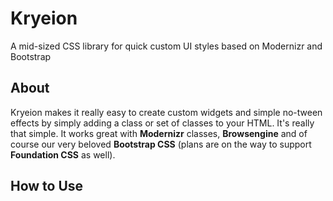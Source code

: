 # Kryeion

A mid-sized CSS library for quick custom UI styles based on Modernizr and Bootstrap

## About

Kryeion makes it really easy to create custom widgets and simple no-tween effects by simply adding a class or set of classes to your HTML. It's really that simple. It works great
with **Modernizr** classes, **Browsengine** and of course our very beloved **Bootstrap CSS** (plans are on the way to support **Foundation CSS** as well).

## How to Use
